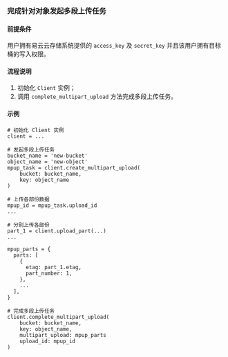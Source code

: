 ### 完成针对对象发起多段上传任务
#### 前提条件
用户拥有易云云存储系统提供的 `access_key` 及 `secret_key` 并且该用户拥有目标桶的写入权限。

#### 流程说明
1. 初始化 `Client` 实例；
2. 调用 `complete_multipart_upload` 方法完成多段上传任务。

#### 示例
```
# 初始化 Client 实例
client = ...

# 发起多段上传任务
bucket_name = 'new-bucket'
object_name = 'new-object'
mpup_task = client.create_multipart_upload(
    bucket: bucket_name,
    key: object_name
)

# 上传各部份数据
mpup_id = mpup_task.upload_id
...

# 分别上传各部份
part_1 = client.upload_part(...)
...

mpup_parts = {
  parts: [
    {
      etag: part_1.etag,
      part_number: 1,
    },
    ...
  ],
}

# 完成多段上传任务
client.complete_multipart_upload(
    bucket: bucket_name,
    key: object_name,
    multipart_upload: mpup_parts
    upload_id: mpup_id
)
```
